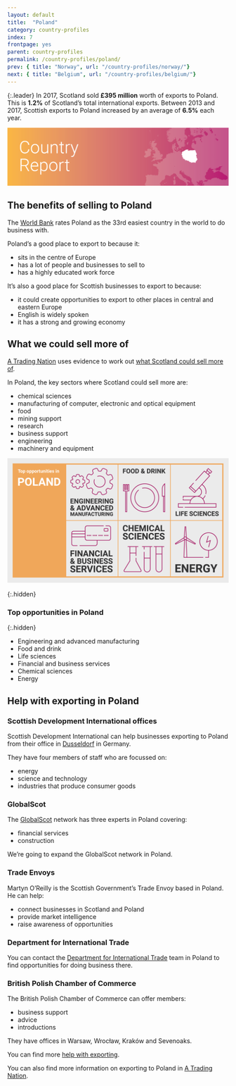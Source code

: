 ```yaml
---
layout: default
title:  "Poland"
category: country-profiles
index: 7
frontpage: yes
parent: country-profiles
permalink: /country-profiles/poland/
prev: { title: "Norway", url: "/country-profiles/norway/"}
next: { title: "Belgium", url: "/country-profiles/belgium/"}
---
```


{:.leader}
In 2017, Scotland sold **£395 million** worth of exports to Poland. This is **1.2%** of Scotland’s total international exports. Between 2013 and 2017, Scottish exports to Poland increased by an average of **6.5%** each year.

![An image of Poland outlined on a map](/assets/images/country_maps/07-Poland.png)

## The benefits of selling to Poland
The [World Bank](http://www.doingbusiness.org/en/rankings) rates Poland as the 33rd easiest country in the world to do business with.

Poland’s a good place to export to because it:

* sits in the centre of Europe
* has a lot of people and businesses to sell to
* has a highly educated work force

It’s also a good place for Scottish businesses to export to because:

* it could create opportunities to export to other places in central and eastern Europe
* English is widely spoken
* it has a strong and growing economy

## What we could sell more of
[A Trading Nation](https://www.gov.scot/publications/scotland-a-trading-nation/) uses evidence to work out [what Scotland could sell more of](https://tradingnation.mygov.scot/what-people-are-buying/).

In Poland, the key sectors where Scotland could sell more are:

* chemical sciences
* manufacturing of computer, electronic and optical equipment
* food
* mining support
* research
* business support
* engineering
* machinery and equipment

![An infographic of top opportunities in Poland](/assets/images/country_infographics/07-Poland-top-opportunities.png)

{:.hidden}
### Top opportunities in Poland

{:.hidden}
* Engineering and advanced manufacturing
* Food and drink
* Life sciences
* Financial and business services
* Chemical sciences
* Energy

## Help with exporting in Poland

### Scottish Development International offices
Scottish Development International can help businesses exporting to Poland from their office in [Dusseldorf](https://www.sdi.co.uk/about-sdi/global-offices/europe-middle-east-and-africa/germany-duesseldorf) in Germany.

They have four members of staff who are focussed on:

* energy
* science and technology
* industries that produce consumer goods


### GlobalScot
The [GlobalScot]([GlobalScot](https://www.globalscot.com/) ) network has three experts in Poland covering:

* financial services
* construction

We’re going to expand the GlobalScot network in Poland.

### Trade Envoys
Martyn O’Reilly is the Scottish Government’s Trade Envoy based in Poland. He can help:

* connect businesses in Scotland and Poland
* provide market intelligence
* raise awareness of opportunities

### Department for International Trade
You can contact the [Department for International Trade](https://www.gov.uk/government/organisations/department-for-international-trade) team in Poland to find opportunities for doing business there.

### British Polish Chamber of Commerce

The British Polish Chamber of Commerce can offer members:

* business support
* advice
* introductions

They have offices in Warsaw, Wrocław, Kraków and Sevenoaks.

You can find more [help with exporting](https://tradingnation.mygov.scot/help-for-businesses/).

You can also find more information on exporting to Poland in [A Trading Nation](https://www.gov.scot/publications/scotland-a-trading-nation/).
